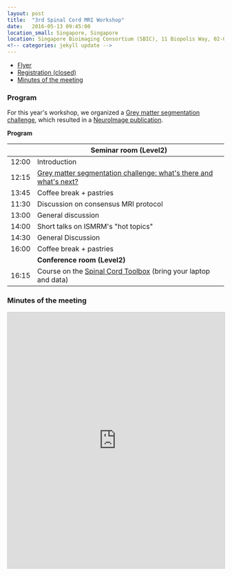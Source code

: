 ```yaml
---
layout: post
title:  "3rd Spinal Cord MRI Workshop"
date:   2016-05-13 09:45:00
location_small: Singapore, Singapore
location: Singapore Bioimaging Consortium (SBIC), 11 Biopolis Way, 02-02 Helios, Singapore 138667
<!-- categories: jekyll update -->
---
```

- [Flyer](goo.gl/NhywD8)
- [Registration (closed)](goo.gl/forms/W17zqKMfpv)
- [Minutes of the meeting](#minutes-of-the-meeting)

### Program

For this year's workshop, we organized a [Grey matter segmentation challenge](http://goo.gl/h4AVar), which resulted in a [NeuroImage publication](https://www.ncbi.nlm.nih.gov/pubmed/28286318).

**Program**

| | Seminar room (Level2) |
|---|---|
| 12:00 | Introduction |
| 12:15 | [Grey matter segmentation challenge: what's there and what's next?](http://goo.gl/h4AVar) |
| 13:45 | Coffee break + pastries |
| 11:30 | Discussion on consensus MRI protocol |
| 13:00 | General discussion |
| 14:00 | Short talks on ISMRM's "hot topics" |
| 14:30 | General Discussion |
| 16:00 | Coffee break + pastries |
| | **Conference room (Level2)** |
| 16:15 | Course on the [Spinal Cord Toolbox](https://github.com/neuropoly/spinalcordtoolbox) (bring your laptop and data) |

### Minutes of the meeting

<iframe src="https://www.slideshare.net/slideshow/embed_code/key/jWc37C4ehIPVRj" width="800" height="594" frameborder="0" marginwidth="0" marginheight="0" scrolling="no" style="border:1px solid #CCC; border-width:1px; margin-bottom:5px; max-width: 100%;" allowfullscreen> </iframe>
